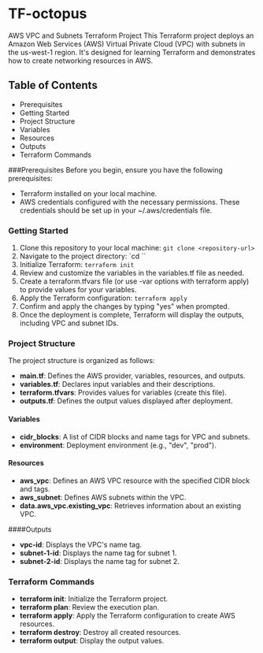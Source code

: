 # TF-octopus
AWS VPC and Subnets Terraform Project
This Terraform project deploys an Amazon Web Services (AWS) Virtual Private Cloud (VPC) with subnets in the us-west-1 region. It's designed for learning Terraform and demonstrates how to create networking resources in AWS.

## Table of Contents
- Prerequisites
- Getting Started
- Project Structure
- Variables
- Resources
- Outputs
- Terraform Commands

###Prerequisites
Before you begin, ensure you have the following prerequisites:

- Terraform installed on your local machine.
- AWS credentials configured with the necessary permissions. These credentials should be set up in your ~/.aws/credentials file.
### Getting Started
1. Clone this repository to your local machine:
`git clone <repository-url>`
2. Navigate to the project directory:
`cd <project-directory>``
3. Initialize Terraform:
`terraform init`
4. Review and customize the variables in the variables.tf file as needed.
5.  Create a terraform.tfvars file (or use -var options with terraform apply) to provide values for your variables.
6. Apply the Terraform configuration:
`terraform apply`
7. Confirm and apply the changes by typing "yes" when prompted.
8. Once the deployment is complete, Terraform will display the outputs, including VPC and subnet IDs.

### Project Structure
The project structure is organized as follows:

- __main.tf__: Defines the AWS provider, variables, resources, and outputs.
- __variables.tf__: Declares input variables and their descriptions.
- __terraform.tfvars__: Provides values for variables (create this file).
- __outputs.tf__: Defines the output values displayed after deployment.

#### Variables
- __cidr_blocks__: A list of CIDR blocks and name tags for VPC and subnets.
- __environment__: Deployment environment (e.g., "dev", "prod").

#### Resources
- __aws_vpc__: Defines an AWS VPC resource with the specified CIDR block and tags.
- __aws_subnet__: Defines AWS subnets within the VPC.
- __data.aws_vpc.existing_vpc__: Retrieves information about an existing VPC.

####Outputs
- __vpc-id__: Displays the VPC's name tag.
- __subnet-1-id__: Displays the name tag for subnet 1.
- __subnet-2-id__: Displays the name tag for subnet 2.

### Terraform Commands
- __terraform init__: Initialize the Terraform project.
- __terraform plan__: Review the execution plan.
- __terraform apply__: Apply the Terraform configuration to create AWS resources.
- __terraform destroy__: Destroy all created resources.
- __terraform output__: Display the output values.